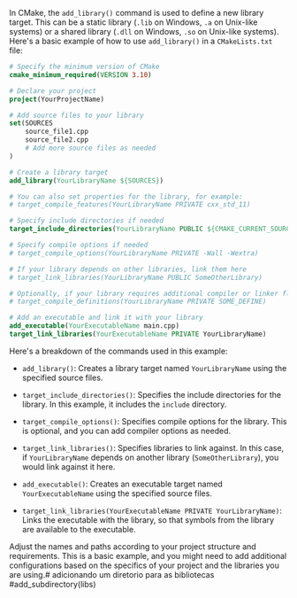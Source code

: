 In CMake, the `add_library()` command is used to define a new library target. This can be a static library (`.lib` on Windows, `.a` on Unix-like systems) or a shared library (`.dll` on Windows, `.so` on Unix-like systems). Here's a basic example of how to use `add_library()` in a `CMakeLists.txt` file:

```cmake
# Specify the minimum version of CMake
cmake_minimum_required(VERSION 3.10)

# Declare your project
project(YourProjectName)

# Add source files to your library
set(SOURCES
    source_file1.cpp
    source_file2.cpp
    # Add more source files as needed
)

# Create a library target
add_library(YourLibraryName ${SOURCES})

# You can also set properties for the library, for example:
# target_compile_features(YourLibraryName PRIVATE cxx_std_11)

# Specify include directories if needed
target_include_directories(YourLibraryName PUBLIC ${CMAKE_CURRENT_SOURCE_DIR}/include)

# Specify compile options if needed
# target_compile_options(YourLibraryName PRIVATE -Wall -Wextra)

# If your library depends on other libraries, link them here
# target_link_libraries(YourLibraryName PUBLIC SomeOtherLibrary)

# Optionally, if your library requires additional compiler or linker flags:
# target_compile_definitions(YourLibraryName PRIVATE SOME_DEFINE)

# Add an executable and link it with your library
add_executable(YourExecutableName main.cpp)
target_link_libraries(YourExecutableName PRIVATE YourLibraryName)
```

Here's a breakdown of the commands used in this example:

- `add_library()`: Creates a library target named `YourLibraryName` using the specified source files.

- `target_include_directories()`: Specifies the include directories for the library. In this example, it includes the `include` directory.

- `target_compile_options()`: Specifies compile options for the library. This is optional, and you can add compiler options as needed.

- `target_link_libraries()`: Specifies libraries to link against. In this case, if `YourLibraryName` depends on another library (`SomeOtherLibrary`), you would link against it here.

- `add_executable()`: Creates an executable target named `YourExecutableName` using the specified source files.

- `target_link_libraries(YourExecutableName PRIVATE YourLibraryName)`: Links the executable with the library, so that symbols from the library are available to the executable.

Adjust the names and paths according to your project structure and requirements. This is a basic example, and you might need to add additional configurations based on the specifics of your project and the libraries you are using.# adicionando um diretorio para as bibliotecas
#add_subdirectory(libs)